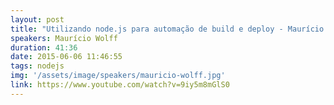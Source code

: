 ```yaml
---
layout: post
title: "Utilizando node.js para automação de build e deploy - Maurício Wolff"
speakers: Maurício Wolff
duration: 41:36
date: 2015-06-06 11:46:55
tags: nodejs
img: '/assets/image/speakers/mauricio-wolff.jpg'
link: https://www.youtube.com/watch?v=9iy5m8mGlS0
---
```

